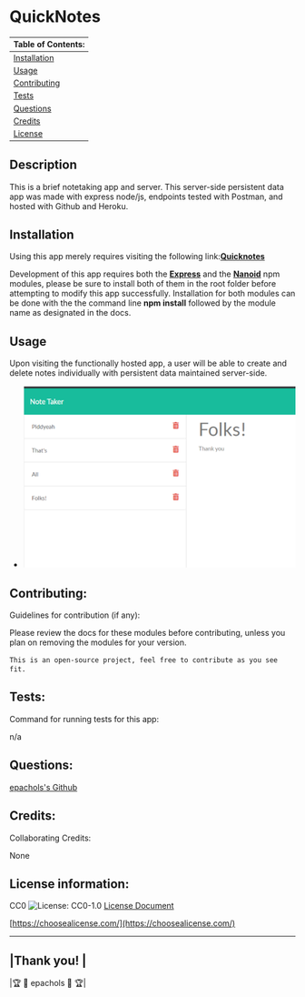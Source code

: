 # QuickNotes

  |      Table of Contents:       |
  |-------------------------------|
  | [Installation](#installation) |
  |        [Usage](#usage)        |
  | [Contributing](#contributing) |
  |     [Tests](#tests)           |
  |    [Questions](#questions)    |
  |    [Credits](#credits)        |
  |     [License](#license)       |
  
  ## Description
  
 This is a brief notetaking app and server.  This server-side persistent data app was made with express node/js, endpoints tested with Postman, and hosted with Github and Heroku.
  
  ## Installation
 Using this app merely requires visiting the following link:**[Quicknotes]('''''')**

 Development of this app requires both the **[Express](https://expressjs.com/)** and the **[Nanoid](https://www.npmjs.com/package/nanoid)** npm modules, please be sure to install both of them in the root folder before attempting to modify this app successfully. Installation for both modules can be done with the the command line **npm install** followed by the module name as designated in the docs.
  
  
  ## Usage 
  

  Upon visiting the functionally hosted app, a user will be able to create and delete notes individually with persistent data maintained server-side. 

  - ![Preview](/assets/preview.png)
  
  
  ## Contributing:
   
 Guidelines for contribution (if any): 

   Please review the docs for these modules before contributing, unless you plan on removing the modules for your version. 

    This is an open-source project, feel free to contribute as you see fit.  
  
  
  ## Tests:
  Command for running tests for this app:
  
 n/a
  
  
  ## Questions:
  [epachols's Github](https://github.com/epachols/)
  
  
  ## Credits:
   Collaborating Credits:
  
 None
  
  ## License information:
  
 
  CC0 ![License: CC0-1.0](https://licensebuttons.net/l/zero/1.0/80x15.png) [License Document](https://creativecommons.org/publicdomain/zero/1.0/)
  
  [https://choosealicense.com/](https://choosealicense.com/)
  
  ---
  
  |Thank you!         |
  --------------------
  |🏆  &#x1F981; epachols &#x1F981; 🏆|
  
  
